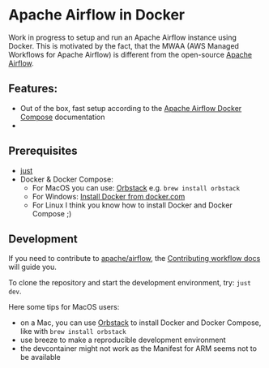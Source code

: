 # Apache Airflow in Docker

Work in progress to setup and run an Apache Airflow instance using Docker.
This is motivated by the fact, that the MWAA (AWS Managed Workflows for Apache Airflow) is different from the open-source [Apache Airflow](https://github.com/apache/airflow).

## Features:

* Out of the box, fast setup according to the [Apache Airflow Docker Compose](https://airflow.apache.org/docs/apache-airflow/stable/howto/docker-compose/index.html) documentation
* 

## Prerequisites

- [just](https://github.com/casey/just#installation)
- Docker & Docker Compose: 
    - For MacOS you can use: [Orbstack](https://orbstack.dev/download) e.g. `brew install orbstack`
    - For Windows: [Install Docker from docker.com](https://docs.docker.com/get-docker/)
    - For Linux I think you know how to install Docker and Docker Compose ;) 

## Development

If you need to contribute to [apache/airflow](https://github.com/apache/airflow), the [Contributing workflow docs](https://github.com/apache/airflow/blob/main/contributing-docs/16_contribution_workflow.rst) will guide you.

To clone the repository and start the development environment, try: `just dev`.

Here some tips for MacOS users:

- on a Mac, you can use [Orbstack](https://orbstack.dev/download) to install Docker and Docker Compose, like with `brew install orbstack`
- use breeze to make a reproducible development environment
- the devcontainer might not work as the Manifest for ARM seems not to be available
